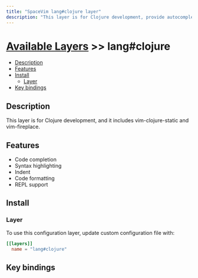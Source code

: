 ```yaml
---
title: "SpaceVim lang#clojure layer"
description: "This layer is for Clojure development, provide autocompletion, syntax checking, code format for Clojure file."
---
```


# [Available Layers](../../) >> lang#clojure

<!-- vim-markdown-toc GFM -->

- [Description](#description)
- [Features](#features)
- [Install](#install)
  - [Layer](#layer)
- [Key bindings](#key-bindings)

<!-- vim-markdown-toc -->

## Description

This layer is for Clojure development, and it includes vim-clojure-static and vim-fireplace.

## Features

- Code completion
- Syntax highlighting
- Indent
- Code formatting
- REPL support

## Install

### Layer

To use this configuration layer, update custom configuration file with:

```toml
[[layers]]
  name = "lang#clojure"
```

## Key bindings


